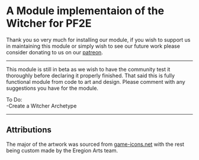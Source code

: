 <h1>A Module implementaion of the Witcher for PF2E</h1>
<p>Thank you so very much for installing our module, if you wish to support us in maintaining this module or simply wish to see our future work please consider donating to us on our <a href="https://patreon.com/EregionArts?utm_medium=unknown&utm_source=join_link&utm_campaign=creatorshare_creator&utm_content=copyLink">patreon</a>.</p>
<hr>
<p></p>This module is still in beta as we wish to have the community test it thoroughly before declaring it properly finished. That said this is fully functional module from code to art and design. Please comment with any suggestions you have for the module.</p>
<p>To Do:<br>
-Create a Witcher Archetype</p>

<hr>
<h2>Attributions</h2>
The major of the artwork was sourced from <a href="https://game-icons.net">game-icons.net</a> with the rest being custom made by the Eregion Arts team.

